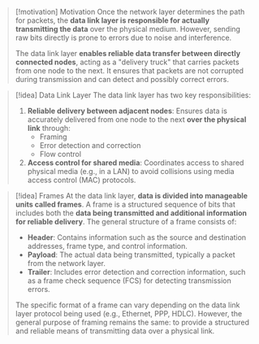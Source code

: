 > [!motivation] Motivation
> Once the network layer determines the path for packets, the **data link layer is responsible for actually transmitting the data** over the physical medium. However, sending raw bits directly is prone to errors due to noise and interference.
> 
> The data link layer **enables reliable data transfer between directly connected nodes**, acting as a "delivery truck" that carries packets from one node to the next. It ensures that packets are not corrupted during transmission and can detect and possibly correct errors.

> [!idea] Data Link Layer
> The data link layer has two key responsibilities:
> 1. **Reliable delivery between adjacent nodes**: Ensures data is accurately delivered from one node to the next **over the physical link** through:
>    - Framing
>    - Error detection and correction
>    - Flow control
> 2. **Access control for shared media**: Coordinates access to shared physical media (e.g., in a LAN) to avoid collisions using media access control (MAC) protocols.

> [!idea] Frames
> At the data link layer, **data is divided into manageable units called frames**. A frame is a structured sequence of bits that includes both the **data being transmitted and additional information for reliable delivery**. The general structure of a frame consists of:
> - **Header**: Contains information such as the source and destination addresses, frame type, and control information.
> - **Payload**: The actual data being transmitted, typically a packet from the network layer.
> - **Trailer**: Includes error detection and correction information, such as a frame check sequence (FCS) for detecting transmission errors.
> 
> The specific format of a frame can vary depending on the data link layer protocol being used (e.g., Ethernet, PPP, HDLC). However, the general purpose of framing remains the same: to provide a structured and reliable means of transmitting data over a physical link.